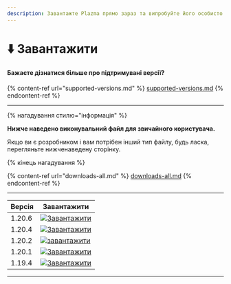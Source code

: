 ```yaml
---
description: Завантажте Plazma прямо зараз та випробуйте його особисто.
---
```


# ⬇️ Завантажити

#### Бажаєте дізнатися більше про підтримувані версії?

{% content-ref url="supported-versions.md" %}
[supported-versions.md](supported-versions.md)
{% endcontent-ref %}

***

{% нагадування стилю="інформація" %}

**Нижче наведено виконувальний файл для звичайного користувача.**

Якщо ви є розробником і вам потрібен інший тип файлу, будь ласка, перегляньте нижченаведену сторінку.

{% кінець нагадування %}

{% content-ref url="downloads-all.md" %}
[downloads-all.md](downloads-all.md)
{% endcontent-ref %}

***

<table data-view="cards">
    <thead>
        <tr>
            <th>Версія</th>
            <th>Завантажити</th>
        </tr>
    </thead>
    <tbody>
        <tr>
            <td>1.20.6</td>
            <td><a href="https://dl.plazmamc.org/1.20.6/">
                <img src="https://badge.plazmamc.org/1/Завантажити" alt="Завантажити">
            </a></td>
        </tr>
        <tr>
            <td>1.20.4</td>
            <td><a href="https://dl.plazmamc.org/1.20.4/1">
                <img src="https://badge.plazmamc.org/2/Завантажити" alt="Завантажити">
            </a></td>
        </tr>
        <tr>
            <td>1.20.2</td>
            <td><a href="https://dl.plazmamc.org/1.20.2/1">
                <img src="https://badge.plazmamc.org/4/завантажити" alt="завантажити">
            </a></td>
        </tr>
        <tr>
            <td>1.20.1</td>
            <td><a href="https://dl.plazmamc.org/1.20.1/1">
                <img src="https://badge.plazmamc.org/4/Завантажити" alt="Завантажити">
            </a></td>
        </tr>
        <tr>
            <td>1.19.4</td>
            <td><a href="https://dl.plazmamc.org/1.19.4/1">
                <img src="https://badge.plazmamc.org/4/Завантажити" alt="Завантажити">
            </a></td>
        </tr>
    </tbody>
</table>

***

